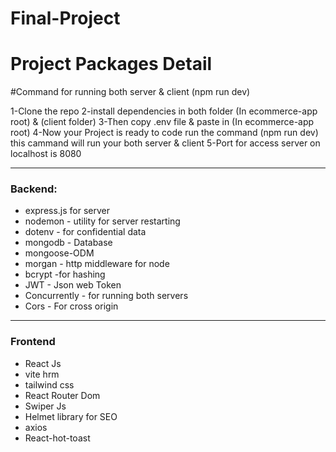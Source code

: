 # Final-Project
# Project Packages Detail

#Command for running both server & client (npm run dev)

1-Clone the repo
2-install dependencies in both folder (In ecommerce-app root) & (client folder)
3-Then copy .env file & paste in (In ecommerce-app root)
4-Now your Project is ready to code run the command (npm run dev) this cammand will run your both server & client 
5-Port for access server on localhost is 8080 

---

### Backend:
- express.js for server
- nodemon - utility for server restarting
- dotenv - for confidential data
- mongodb - Database
- mongoose-ODM
- morgan - http middleware for node
- bcrypt -for hashing
- JWT - Json web Token
- Concurrently - for running both servers
- Cors - For cross origin 

---

### Frontend
- React Js
- vite hrm
- tailwind css
- React Router Dom
- Swiper Js
- Helmet library for SEO
- axios 
- React-hot-toast
